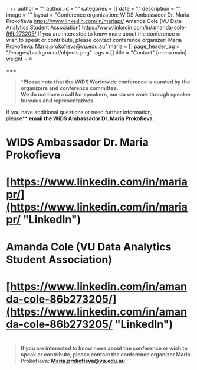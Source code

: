 +++
author = ""
author_id = ""
categories = []
date = ""
description = ""
image = ""
layout = "Conference organization:  WIDS Ambassador Dr. Maria Prokofieva  https://www.linkedin.com/in/mariapr/  Amanda Cole (VU Data Analytics Student Association)  https://www.linkedin.com/in/amanda-cole-86b273205/  If you are interested to know more about the conference or wish to speak or contribute, please contact conference organizer:  Maria Prokofieva: Maria.prokofieva@vu.edu.au"
maria = []
page_header_bg = "/images/background/objects.png"
tags = []
title = "Contact"
[menu.main]
weight = 4

+++
> ***Please note that the WiDS Worldwide conference is curated by the organizers and conference committee.  
> We do not have a call for speakers, nor do we work through speaker bureaus and representatives.**

If you have additional questions or need further information,  
​please** **email the WiDS Ambassador Dr. Maria Prokofieva.**

# WIDS Ambassador Dr. Maria Prokofieva

# [https://www.linkedin.com/in/mariapr/](https://www.linkedin.com/in/mariapr/ "LinkedIn")

# Amanda Cole (VU Data Analytics Student Association)

# [https://www.linkedin.com/in/amanda-cole-86b273205/](https://www.linkedin.com/in/amanda-cole-86b273205/ "LinkedIn")

# 

# 

> **If you are interested to know more about the conference or wish to speak or contribute, please contact the conference organizer Maria Prokofieva:** [**Maria.prokofieva@vu.edu.au**](mailto:Maria.prokofieva@vu.edu.au)